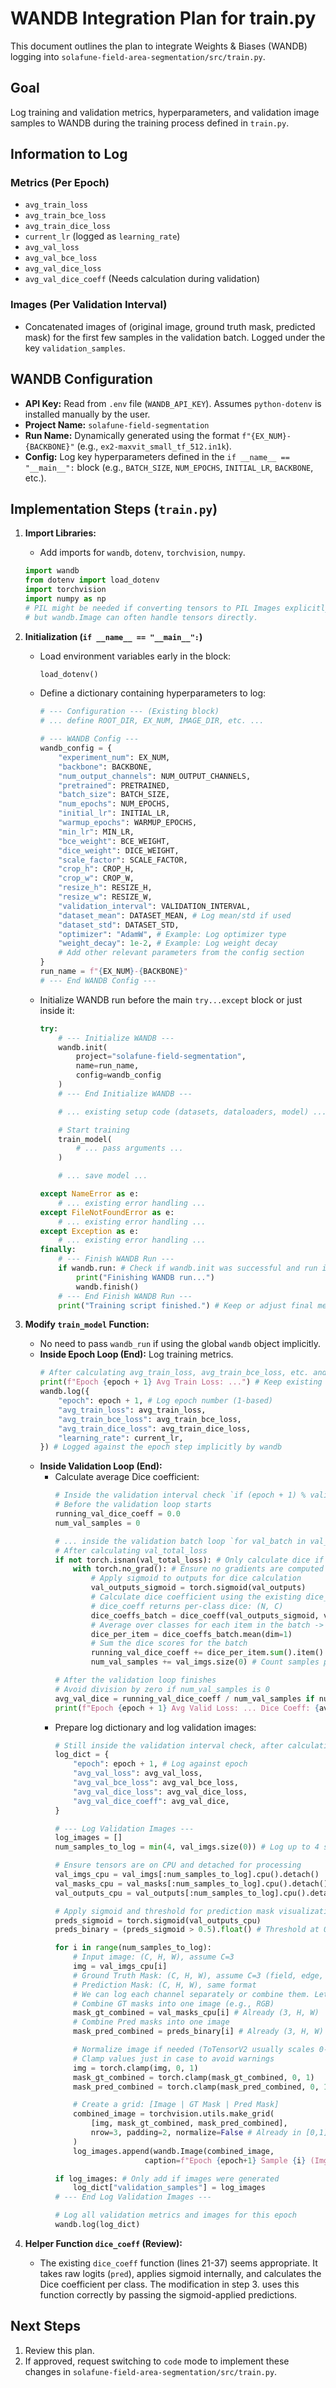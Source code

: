 # WANDB Integration Plan for train.py

This document outlines the plan to integrate Weights & Biases (WANDB) logging into `solafune-field-area-segmentation/src/train.py`.

## Goal

Log training and validation metrics, hyperparameters, and validation image samples to WANDB during the training process defined in `train.py`.

## Information to Log

### Metrics (Per Epoch)

-   `avg_train_loss`
-   `avg_train_bce_loss`
-   `avg_train_dice_loss`
-   `current_lr` (logged as `learning_rate`)
-   `avg_val_loss`
-   `avg_val_bce_loss`
-   `avg_val_dice_loss`
-   `avg_val_dice_coeff` (Needs calculation during validation)

### Images (Per Validation Interval)

-   Concatenated images of (original image, ground truth mask, predicted mask) for the first few samples in the validation batch. Logged under the key `validation_samples`.

## WANDB Configuration

-   **API Key:** Read from `.env` file (`WANDB_API_KEY`). Assumes `python-dotenv` is installed manually by the user.
-   **Project Name:** `solafune-field-segmentation`
-   **Run Name:** Dynamically generated using the format `f"{EX_NUM}-{BACKBONE}"` (e.g., `ex2-maxvit_small_tf_512.in1k`).
-   **Config:** Log key hyperparameters defined in the `if __name__ == "__main__":` block (e.g., `BATCH_SIZE`, `NUM_EPOCHS`, `INITIAL_LR`, `BACKBONE`, etc.).

## Implementation Steps (`train.py`)

1.  **Import Libraries:**
    -   Add imports for `wandb`, `dotenv`, `torchvision`, `numpy`.
    ```python
    import wandb
    from dotenv import load_dotenv
    import torchvision
    import numpy as np
    # PIL might be needed if converting tensors to PIL Images explicitly,
    # but wandb.Image can often handle tensors directly.
    ```

2.  **Initialization (`if __name__ == "__main__":`)**
    -   Load environment variables early in the block:
        ```python
        load_dotenv()
        ```
    -   Define a dictionary containing hyperparameters to log:
        ```python
        # --- Configuration --- (Existing block)
        # ... define ROOT_DIR, EX_NUM, IMAGE_DIR, etc. ...

        # --- WANDB Config ---
        wandb_config = {
            "experiment_num": EX_NUM,
            "backbone": BACKBONE,
            "num_output_channels": NUM_OUTPUT_CHANNELS,
            "pretrained": PRETRAINED,
            "batch_size": BATCH_SIZE,
            "num_epochs": NUM_EPOCHS,
            "initial_lr": INITIAL_LR,
            "warmup_epochs": WARMUP_EPOCHS,
            "min_lr": MIN_LR,
            "bce_weight": BCE_WEIGHT,
            "dice_weight": DICE_WEIGHT,
            "scale_factor": SCALE_FACTOR,
            "crop_h": CROP_H,
            "crop_w": CROP_W,
            "resize_h": RESIZE_H,
            "resize_w": RESIZE_W,
            "validation_interval": VALIDATION_INTERVAL,
            "dataset_mean": DATASET_MEAN, # Log mean/std if used
            "dataset_std": DATASET_STD,
            "optimizer": "AdamW", # Example: Log optimizer type
            "weight_decay": 1e-2, # Example: Log weight decay
            # Add other relevant parameters from the config section
        }
        run_name = f"{EX_NUM}-{BACKBONE}"
        # --- End WANDB Config ---
        ```
    -   Initialize WANDB run before the main `try...except` block or just inside it:
        ```python
        try:
            # --- Initialize WANDB ---
            wandb.init(
                project="solafune-field-segmentation",
                name=run_name,
                config=wandb_config
            )
            # --- End Initialize WANDB ---

            # ... existing setup code (datasets, dataloaders, model) ...

            # Start training
            train_model(
                # ... pass arguments ...
            )

            # ... save model ...

        except NameError as e:
            # ... existing error handling ...
        except FileNotFoundError as e:
            # ... existing error handling ...
        except Exception as e:
            # ... existing error handling ...
        finally:
            # --- Finish WANDB Run ---
            if wandb.run: # Check if wandb.init was successful and run is active
                print("Finishing WANDB run...")
                wandb.finish()
            # --- End Finish WANDB Run ---
            print("Training script finished.") # Keep or adjust final message
        ```

3.  **Modify `train_model` Function:**
    -   No need to pass `wandb_run` if using the global `wandb` object implicitly.
    -   **Inside Epoch Loop (End):** Log training metrics.
        ```python
        # After calculating avg_train_loss, avg_train_bce_loss, etc. and current_lr
        print(f"Epoch {epoch + 1} Avg Train Loss: ...") # Keep existing print
        wandb.log({
            "epoch": epoch + 1, # Log epoch number (1-based)
            "avg_train_loss": avg_train_loss,
            "avg_train_bce_loss": avg_train_bce_loss,
            "avg_train_dice_loss": avg_train_dice_loss,
            "learning_rate": current_lr,
        }) # Logged against the epoch step implicitly by wandb
        ```
    -   **Inside Validation Loop (End):**
        -   Calculate average Dice coefficient:
            ```python
            # Inside the validation interval check `if (epoch + 1) % validation_interval == 0:`
            # Before the validation loop starts
            running_val_dice_coeff = 0.0
            num_val_samples = 0

            # ... inside the validation batch loop `for val_batch in val_progress_bar:` ...
            # After calculating val_total_loss
            if not torch.isnan(val_total_loss): # Only calculate dice if loss is valid
                with torch.no_grad(): # Ensure no gradients are computed here
                    # Apply sigmoid to outputs for dice calculation
                    val_outputs_sigmoid = torch.sigmoid(val_outputs)
                    # Calculate dice coefficient using the existing dice_coeff function
                    # dice_coeff returns per-class dice: (N, C)
                    dice_coeffs_batch = dice_coeff(val_outputs_sigmoid, val_masks, smooth=1.0, epsilon=1e-6)
                    # Average over classes for each item in the batch -> (N,)
                    dice_per_item = dice_coeffs_batch.mean(dim=1)
                    # Sum the dice scores for the batch
                    running_val_dice_coeff += dice_per_item.sum().item()
                    num_val_samples += val_imgs.size(0) # Count samples processed

            # After the validation loop finishes
            # Avoid division by zero if num_val_samples is 0
            avg_val_dice = running_val_dice_coeff / num_val_samples if num_val_samples > 0 else 0.0
            print(f"Epoch {epoch + 1} Avg Valid Loss: ... Dice Coeff: {avg_val_dice:.4f}") # Add Dice to print
            ```
        -   Prepare log dictionary and log validation images:
            ```python
            # Still inside the validation interval check, after calculating avg metrics and avg_val_dice
            log_dict = {
                "epoch": epoch + 1, # Log against epoch
                "avg_val_loss": avg_val_loss,
                "avg_val_bce_loss": avg_val_bce_loss,
                "avg_val_dice_loss": avg_val_dice_loss,
                "avg_val_dice_coeff": avg_val_dice,
            }

            # --- Log Validation Images ---
            log_images = []
            num_samples_to_log = min(4, val_imgs.size(0)) # Log up to 4 samples from the *last* batch

            # Ensure tensors are on CPU and detached for processing
            val_imgs_cpu = val_imgs[:num_samples_to_log].cpu().detach()
            val_masks_cpu = val_masks[:num_samples_to_log].cpu().detach()
            val_outputs_cpu = val_outputs[:num_samples_to_log].cpu().detach()

            # Apply sigmoid and threshold for prediction mask visualization
            preds_sigmoid = torch.sigmoid(val_outputs_cpu)
            preds_binary = (preds_sigmoid > 0.5).float() # Threshold at 0.5

            for i in range(num_samples_to_log):
                # Input image: (C, H, W), assume C=3
                img = val_imgs_cpu[i]
                # Ground Truth Mask: (C, H, W), assume C=3 (field, edge, contact)
                # Prediction Mask: (C, H, W), same format
                # We can log each channel separately or combine them. Let's log combined.
                # Combine GT masks into one image (e.g., RGB)
                mask_gt_combined = val_masks_cpu[i] # Already (3, H, W)
                # Combine Pred masks into one image
                mask_pred_combined = preds_binary[i] # Already (3, H, W)

                # Normalize image if needed (ToTensorV2 usually scales 0-1)
                # Clamp values just in case to avoid warnings
                img = torch.clamp(img, 0, 1)
                mask_gt_combined = torch.clamp(mask_gt_combined, 0, 1)
                mask_pred_combined = torch.clamp(mask_pred_combined, 0, 1)

                # Create a grid: [Image | GT Mask | Pred Mask]
                combined_image = torchvision.utils.make_grid(
                    [img, mask_gt_combined, mask_pred_combined],
                    nrow=3, padding=2, normalize=False # Already in [0,1] range
                )
                log_images.append(wandb.Image(combined_image,
                                caption=f"Epoch {epoch+1} Sample {i} (Img | GT | Pred)"))

            if log_images: # Only add if images were generated
                log_dict["validation_samples"] = log_images
            # --- End Log Validation Images ---

            # Log all validation metrics and images for this epoch
            wandb.log(log_dict)
            ```

4.  **Helper Function `dice_coeff` (Review):**
    -   The existing `dice_coeff` function (lines 21-37) seems appropriate. It takes raw logits (`pred`), applies sigmoid internally, and calculates the Dice coefficient per class. The modification in step 3. uses this function correctly by passing the sigmoid-applied predictions.

## Next Steps

1.  Review this plan.
2.  If approved, request switching to `code` mode to implement these changes in `solafune-field-area-segmentation/src/train.py`.